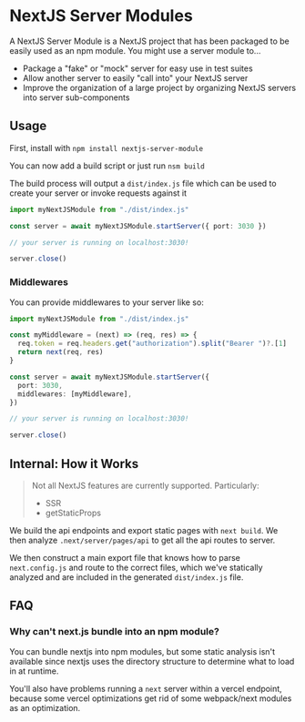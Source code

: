 # NextJS Server Modules

A NextJS Server Module is a NextJS project that has been packaged to be easily
used as an npm module. You might use a server module to...

- Package a "fake" or "mock" server for easy use in test suites
- Allow another server to easily "call into" your NextJS server
- Improve the organization of a large project by organizing NextJS servers into
  server sub-components

## Usage

First, install with `npm install nextjs-server-module`

You can now add a build script or just run `nsm build`

The build process will output a `dist/index.js` file which can be used to
create your server or invoke requests against it

```ts
import myNextJSModule from "./dist/index.js"

const server = await myNextJSModule.startServer({ port: 3030 })

// your server is running on localhost:3030!

server.close()
```

### Middlewares

You can provide middlewares to your server like so:

```ts
import myNextJSModule from "./dist/index.js"

const myMiddleware = (next) => (req, res) => {
  req.token = req.headers.get("authorization").split("Bearer ")?.[1]
  return next(req, res)
}

const server = await myNextJSModule.startServer({
  port: 3030,
  middlewares: [myMiddleware],
})

// your server is running on localhost:3030!

server.close()
```

## Internal: How it Works

> Not all NextJS features are currently supported. Particularly:
>
> - SSR
> - getStaticProps

We build the api endpoints and export static pages with `next build`. We then
analyze `.next/server/pages/api` to get all the api routes to server.

We then construct a main export file that knows how to parse `next.config.js`
and route to the correct files, which we've statically analyzed and are included
in the generated `dist/index.js` file.

## FAQ

### Why can't next.js bundle into an npm module?

You can bundle nextjs into npm modules, but some static analysis isn't available
since nextjs uses the directory structure to determine what to load in at
runtime.

You'll also have problems running a `next` server within a vercel endpoint,
because some vercel optimizations get rid of some webpack/next modules as an
optimization.
